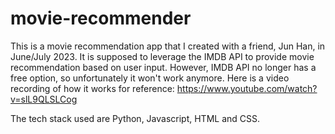 # movie-recommender

This is a movie recommendation app that I created with a friend, Jun Han, in June/July 2023. It is supposed to leverage the IMDB API to provide movie recommendation based on user input.
However, IMDB API no longer has a free option, so unfortunately it won't work anymore. Here is a video recording of how it works for reference: https://www.youtube.com/watch?v=slL9QLSLCog

The tech stack used are Python, Javascript, HTML and CSS. 
